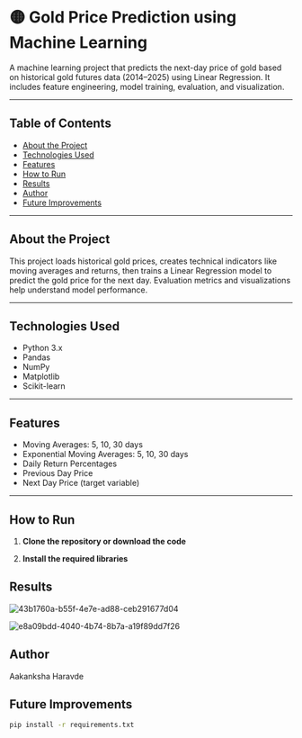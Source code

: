 # 🟡 Gold Price Prediction using Machine Learning

A machine learning project that predicts the next-day price of gold based on historical gold futures data (2014–2025) using Linear Regression. It includes feature engineering, model training, evaluation, and visualization.

---

## Table of Contents
- [About the Project](#-about-the-project)
- [Technologies Used](#-technologies-used)
- [Features](#-features)
- [How to Run](#-how-to-run)
- [Results](#-results)
- [Author](#-author)
- [Future Improvements](#-future-improvements)

---

## About the Project

This project loads historical gold prices, creates technical indicators like moving averages and returns, then trains a Linear Regression model to predict the gold price for the next day. Evaluation metrics and visualizations help understand model performance.

---

## Technologies Used

- Python 3.x
- Pandas
- NumPy
- Matplotlib
- Scikit-learn

---

## Features

- Moving Averages: 5, 10, 30 days
- Exponential Moving Averages: 5, 10, 30 days
- Daily Return Percentages
- Previous Day Price
- Next Day Price (target variable)

---

## How to Run

1. **Clone the repository or download the code**

2. **Install the required libraries**

## Results 
![43b1760a-b55f-4e7e-ad88-ceb291677d04](https://github.com/user-attachments/assets/3f1c1027-2f80-4810-a5e1-aed30a2485d4)

![e8a09bdd-4040-4b74-8b7a-a19f89dd7f26](https://github.com/user-attachments/assets/74d9d440-96c5-4910-a331-6dcf00e91cf3)

## Author 
Aakanksha Haravde

## Future Improvements


```bash
pip install -r requirements.txt  


